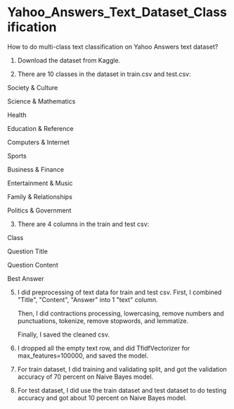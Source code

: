 # Yahoo_Answers_Text_Dataset_Classification

How to do multi-class text classification on Yahoo Answers text dataset?

1. Download the dataset from Kaggle.

2. There are 10 classes in the dataset in train.csv and test.csv:

Society & Culture

Science & Mathematics

Health

Education & Reference

Computers & Internet

Sports

Business & Finance

Entertainment & Music

Family & Relationships

Politics & Government

3. There are 4 columns in the train and test csv:

Class

Question Title

Question Content

Best Answer

5. I did preprocessing of text data for train and test csv. First, I combined "Title", "Content", "Answer" into 1 "text" column.

   Then, I did contractions processing, lowercasing, remove numbers and punctuations, tokenize, remove stopwords, and lemmatize.

   Finally, I saved the cleaned csv.

6. I dropped all the empty text row, and did TfidfVectorizer for max_features=100000, and saved the model.

7. For train dataset, I did training and validating split, and got the validation accuracy of 70 percent on Naive Bayes model.

8. For test dataset, I did use the train dataset and test dataset to do testing accuracy and got about 10 percent on Naive Bayes model.
